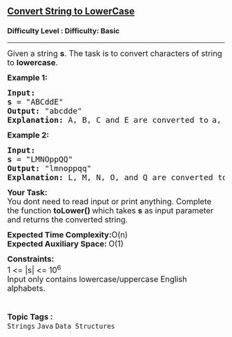 <h2><a href="https://www.geeksforgeeks.org/problems/java-convert-string-to-lowercase2313/1?page=1&category=Strings&difficulty=Basic&sortBy=submissions">Convert String to LowerCase</a></h2><h3>Difficulty Level : Difficulty: Basic</h3><hr><div class="problems_problem_content__Xm_eO"><p><span style="font-size: 18px;">Given a string <strong>s</strong>. The task is to convert characters of string to <strong>lowercase</strong>.</span></p>
<p><span style="font-size: 18px;"><strong>Example 1:</strong></span></p>
<pre><span style="font-size: 18px;"><strong>Input: <br>s</strong> = "ABCddE</span><span style="font-size: 18px;">"
<strong>Output:</strong> "abcdde</span><span style="font-size: 18px;">"
<strong>Explanation: </strong>A, B, C and E are converted to</span> <span style="font-size: 18px;">a, b, c and e thus all uppercase characters of the string converted to lowercase letter.</span></pre>
<p><span style="font-size: 18px;"><strong>Example 2:</strong></span></p>
<pre><span style="font-size: 18px;"><strong>Input: <br>s</strong> = "LMNOppQQ</span><span style="font-size: 18px;">"
<strong>Output:</strong> "lmnoppqq</span><span style="font-size: 18px;">"
<strong>Explanation: </strong>L, M, N, O, and Q are converted to l, m, n, o and q thus all uppercase characters of the string converted to lowercase letter.</span></pre>
<p><span style="font-size: 18px;"><strong>Your Task: &nbsp;</strong><br>You dont need to read input or print anything. Complete the function <strong>toLower()&nbsp;</strong>which takes <strong>s</strong> as input parameter and returns the converted string.</span></p>
<p><span style="font-size: 18px;"><strong>Expected Time Complexity:</strong>O(n)<br><strong>Expected Auxiliary Space:&nbsp;</strong>O(1)&nbsp;</span></p>
<p><span style="font-size: 18px;"><strong>Constraints:</strong><br>1 &lt;= |s| &lt;= 10<sup>6<br></sup></span><span style="font-size: 18px;">Input only contains lowercase/uppercase English alphabets.</span></p></div><br><p><span style=font-size:18px><strong>Topic Tags : </strong><br><code>Strings</code>&nbsp;<code>Java</code>&nbsp;<code>Data Structures</code>&nbsp;